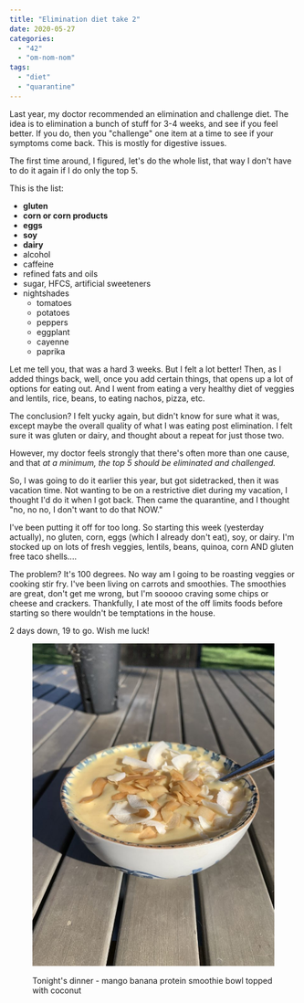 ```yaml
---
title: "Elimination diet take 2"
date: 2020-05-27
categories: 
  - "42"
  - "om-nom-nom"
tags: 
  - "diet"
  - "quarantine"
---
```


Last year, my doctor recommended an elimination and challenge diet. The idea is to elimination a bunch of stuff for 3-4 weeks, and see if you feel better. If you do, then you "challenge" one item at a time to see if your symptoms come back. This is mostly for digestive issues.

The first time around, I figured, let's do the whole list, that way I don't have to do it again if I do only the top 5.

This is the list:

- **gluten**
- **corn or corn products**
- **eggs**
- **soy**
- **dairy**
- alcohol
- caffeine
- refined fats and oils
- sugar, HFCS, artificial sweeteners
- nightshades
    - tomatoes
    - potatoes
    - peppers
    - eggplant
    - cayenne
    - paprika

Let me tell you, that was a hard 3 weeks. But I felt a lot better! Then, as I added things back, well, once you add certain things, that opens up a lot of options for eating out. And I went from eating a very healthy diet of veggies and lentils, rice, beans, to eating nachos, pizza, etc.

The conclusion? I felt yucky again, but didn't know for sure what it was, except maybe the overall quality of what I was eating post elimination. I felt sure it was gluten or dairy, and thought about a repeat for just those two.

However, my doctor feels strongly that there's often more than one cause, and that _at a minimum, the top 5 should be eliminated and challenged._

So, I was going to do it earlier this year, but got sidetracked, then it was vacation time. Not wanting to be on a restrictive diet during my vacation, I thought I'd do it when I got back. Then came the quarantine, and I thought "no, no no, I don't want to do that NOW."

I've been putting it off for too long. So starting this week (yesterday actually), no gluten, corn, eggs (which I already don't eat), soy, or dairy. I'm stocked up on lots of fresh veggies, lentils, beans, quinoa, corn AND gluten free taco shells....

The problem? It's 100 degrees. No way am I going to be roasting veggies or cooking stir fry. I've been living on carrots and smoothies. The smoothies are great, don't get me wrong, but I'm sooooo craving some chips or cheese and crackers. Thankfully, I ate most of the off limits foods before starting so there wouldn't be temptations in the house.

2 days down, 19 to go. Wish me luck!

<figure>

![](images/IMG_4435-768x1024.jpg)

<figcaption>

Tonight's dinner - mango banana protein smoothie bowl topped with coconut

</figcaption>

</figure>
